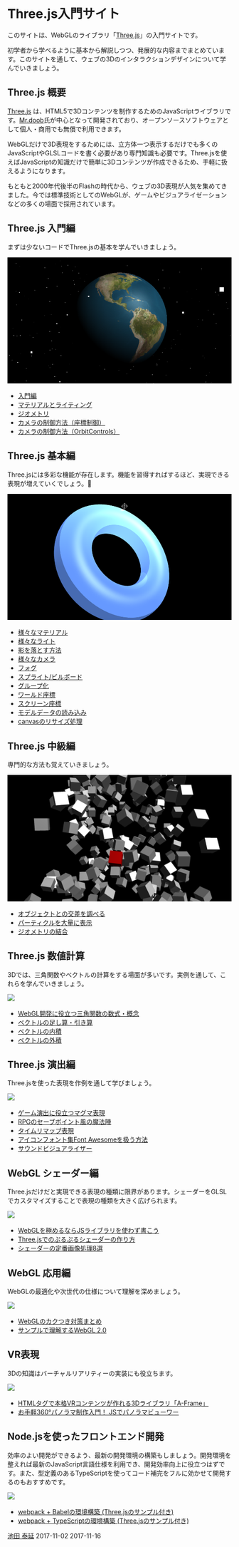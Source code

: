 # Three.js入門サイト

このサイトは、WebGLのライブラリ「[Three.js](https://threejs.org)」の入門サイトです。

初学者から学べるように基本から解説しつつ、発展的な内容までまとめています。このサイトを通して、ウェブの3Dのインタラクションデザインについて学んでいきましょう。




## Three.js 概要

[Three.js](http://www.createjs.com) は、HTML5で3Dコンテンツを制作するためのJavaScriptライブラリです。[Mr.doob](http://mrdoob.com)氏が中心となって開発されており、オープンソースソフトウェアとして個人・商用でも無償で利用できます。

WebGLだけで3D表現をするためには、立方体一つ表示するだけでも多くのJavaScriptやGLSLコードを書く必要があり専門知識も必要です。Three.jsを使えばJavaScriptの知識だけで簡単に3Dコンテンツが作成できるため、手軽に扱えるようになります。

もともと2000年代後半のFlashの時代から、ウェブの3D表現が人気を集めてきました。今では標準技術としてのWebGLが、ゲームやビジュアライゼーションなどの多くの場面で採用されています。


## Three.js 入門編

まずは少ないコードでThree.jsの基本を学んでいきましょう。

![](../imgs/camera_orbitcontrols.png)

- [入門編](quickstart.md)
- [マテリアルとライティング](material_basic.md)
- [ジオメトリ](geometry_general.md)
- [カメラの制御方法（座標制御）](camera_position.md)
- [カメラの制御方法（OrbitControls）](camera_orbitcontrols.md)


## Three.js 基本編

Three.jsには多彩な機能が存在します。機能を習得すればするほど、実現できる表現が増えていくでしょう。


![](../imgs/material_variation_toon.png)


- [様々なマテリアル](material_variation.md)
- [様々なライト](light_variation.md)
- [影を落とす方法](light_shadowmap.md)
- [様々なカメラ](camera_variation.md)
- [フォグ](fog.md)
- [スプライト/ビルボード](sprite.md)
- [グループ化](object3d_group.md)
- [ワールド座標](position_world.md)
- [スクリーン座標](position_project.md)
- [モデルデータの読み込み](model_basic.md)
- [canvasのリサイズ処理](renderer_resize.md)

## Three.js 中級編

専門的な方法も覚えていきましょう。

![](../imgs/raycast.png)

- [オブジェクトとの交差を調べる](raycast.md)
- [パーティクルを大量に表示](points.md)
- [ジオメトリの結合](geometry_merge.md)

## Three.js 数値計算

3Dでは、三角関数やベクトルの計算をする場面が多いです。実例を通して、これらを学んでいきましょう。

![](https://ics.media/wp-content/uploads/2016/08/1601_trigonometric_function1.jpg)


- [WebGL開発に役立つ三角関数の数式・概念](https://ics.media/entry/10657)
- [ベクトルの足し算・引き算](https://ics.media/entry/15043)
- [ベクトルの内積](https://ics.media/entry/15321)
- [ベクトルの外積](https://ics.media/entry/15467)

## Three.js 演出編

Three.jsを使った表現を作例を通して学びましょう。

![](https://ics.media/wp-content/uploads/2016/11/160907_magma_effect.jpg)

- [ゲーム演出に役立つマグマ表現](https://ics.media/entry/13973)
- [RPGのセーブポイント風の魔法陣](https://ics.media/entry/11401)
- [タイムリマップ表現](https://ics.media/entry/7162)
- [アイコンフォント集Font Awesomeを扱う方法](https://ics.media/entry/8385)
- [サウンドビジュアライザー](https://ics.media/entry/9105)


## WebGL シェーダー編

Three.jsだけだと実現できる表現の種類に限界があります。シェーダーをGLSLでカスタマイズすることで表現の種類を大きく広げられます。

![](https://ics.media/wp-content/uploads/2015/03/150311_eyecatch.png)

- [WebGLを極めるならJSライブラリを使わず書こう](https://ics.media/entry/2663)
- [Three\.jsでのぷるぷるシェーダーの作り方](https://ics.media/entry/3228)
- [シェーダーの定番画像処理8選](https://ics.media/entry/5535)


## WebGL 応用編

WebGLの最適化や次世代の仕様について理解を深めましょう。


![](https://ics.media/wp-content/uploads/2017/07/170706_webgl2_eyecatch.png)

- [WebGLのカクつき対策まとめ](https://ics.media/entry/12930)
- [サンプルで理解するWebGL 2\.0](https://ics.media/entry/16060)


## VR表現

3Dの知識はバーチャルリアリティーの実装にも役立ちます。

![](https://ics.media/wp-content/uploads/2017/01/170112_panorama_eye.jpg)

- [HTMLタグで本格VRコンテンツが作れる3Dライブラリ「A\-Frame」](https://ics.media/entry/13401)
- [お手軽360°パノラマ制作入門！ JSでパノラマビューワー](https://ics.media/entry/14490)


## Node.jsを使ったフロントエンド開発

効率のよい開発ができるよう、最新の開発環境の構築もしましょう。開発環境を整えれば最新のJavaScript言語仕様を利用でき、開発効率向上に役立つはずです。また、型定義のあるTypeScriptを使ってコード補完をフルに効かせて開発するのもおすすめです。

![](https://ics.media/wp-content/uploads/2017/08/170808_eyecatch_webpack_typescript.jpg)

- [webpack + Babelの環境構築 \(Three\.jsのサンプル付き\)](https://ics.media/entry/16028)
- [webpack + TypeScriptの環境構築 \(Three\.jsのサンプル付き\)](https://ics.media/entry/16329)


<article-author>[池田 泰延](https://twitter.com/clockmaker)</article-author>
<article-date-published>2017-11-02</article-date-published>
<article-date-modified>2017-11-16</article-date-modified>
